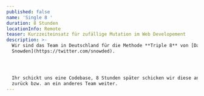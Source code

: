 ```yaml
---
published: false
name: 'Single 8 '
duration: 8 Stunden
locationInfo: Remote
teaser: Kurzzeiteinsatz für zufällige Mutation im Web Developement
description: >-
  Wir sind das Team in Deutschland für die Methode **Triple 8** von [Dave
  Snowden](https://twitter.com/snowded).




  Ihr schickt uns eine Codebase, 8 Stunden später schicken wir diese an euch
  zurück bzw. an ein anderes Team weiter.
---
```


